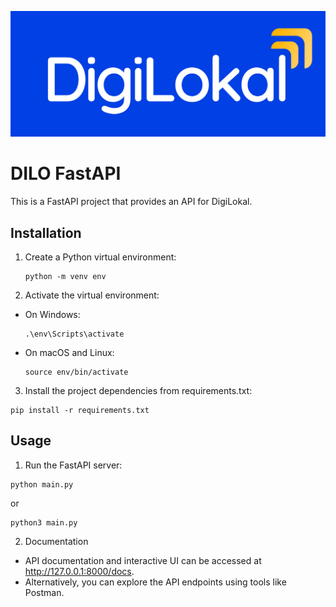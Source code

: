 ![Alt text](https://github.com/DigiLokal/.github/blob/main/profile/digilokal_new_bg.png "Title")
# DILO FastAPI 

This is a FastAPI project that provides an API for DigiLokal.

## Installation

1. Create a Python virtual environment:
   ```
   python -m venv env
   ```
   
2. Activate the virtual environment:
- On Windows:
  ```
  .\env\Scripts\activate
  ```
- On macOS and Linux:
  ```
  source env/bin/activate
  ```

3. Install the project dependencies from requirements.txt:
  ```
  pip install -r requirements.txt
  ```
  
## Usage
1. Run the FastAPI server:
  ```
  python main.py
  ```
  or
  ```
  python3 main.py
  ```
  
2. Documentation
- API documentation and interactive UI can be accessed at http://127.0.0.1:8000/docs.
- Alternatively, you can explore the API endpoints using tools like Postman.
